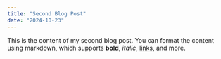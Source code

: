 ```yaml
---
title: "Second Blog Post"
date: "2024-10-23"
---
```


This is the content of my second blog post. You can format the content using markdown, which supports **bold**, _italic_, [links](#), and more.
